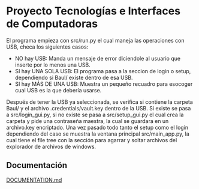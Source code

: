 # Proyecto Tecnologías e Interfaces de Computadoras

El programa empieza con src/run.py el cual maneja las operaciones con USB,
checa los siguientes casos:

+ NO hay USB: Manda un mensaje de error diciendole al usuario que inserte por lo menos una USB.
+ SI hay UNA SOLA USB: El programa pasa a la seccion de login o setup, dependiendo si Baul/ existe dentro de esa USB.
+ SI hay MÁS DE UNA USB: Muestra un pequeño recuadro para esocoger cual USB es la que debería usarse.

Después de tener la USB ya seleccionada, se verifica si contiene la carpeta Baul/ y el archivo .credentials/vault.key dentro de la USB.
Si existe se pasa a src/login_gui.py, si no existe se pasa a src/setup_gui.py el cual crea la carpeta y pide una contraseña maestra, la
cual se guardara en un archivo.key encriptado. Una vez pasado todo tanto el setup como el login dependiendo del caso se muestra la ventana
principal src/main_app.py, la cual tiene el file tree con la sección para agarrar y soltar archivos del explorador de archivos de windows.

## Documentación

[DOCUMENTATION.md](docs/DOCUMENTATION.md)
